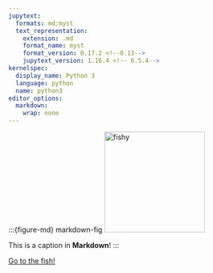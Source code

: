 ```yaml
---
jupytext:
  formats: md:myst
  text_representation:
    extension: .md
    format_name: myst
    format_version: 0.17.2 <!--0.13-->
    jupytext_version: 1.16.4 <!-- 6.5.4-->
kernelspec:
  display_name: Python 3
  language: python
  name: python3
editor_options:
  markdown:
    wrap: none
---
```

:::{figure-md} markdown-fig
<img src="../03_images/03_image_files/bayne_et_al_2022_figa.png" alt="fishy" class="bg-primary mb-1" width="200px">

This is a caption in **Markdown**!
:::

[Go to the fish!](markdown-fig)

[](markdown-fig)